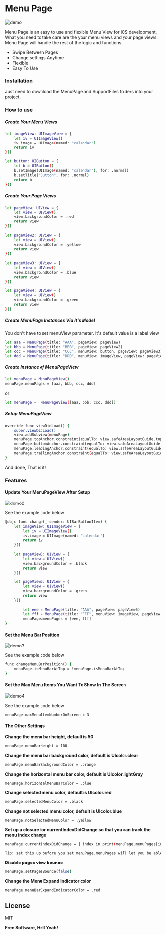 # Menu Page
![demo](https://github.com/fanwu8184/MenuPage/blob/master/demo.gif)

Menu Page is an easy to use and flexible Menu View for iOS development. What you need to take care are the your menu views and your page views. Menu Page will handle the rest of the logic and functions.
- Swipe Between Pages
- Change settings Anytime
- Flexible
- Easy To Use

### Installation
Just need to download the MenuPage and SupportFiles folders into your project.

### How to use
##### Create Your Menu Views
```sh
let imageView: UIImageView = {
    let iv = UIImageView()
    iv.image = UIImage(named: "calendar")
    return iv
}()
        
let button: UIButton = {
    let b = UIButton()
    b.setImage(UIImage(named: "calendar"), for: .normal)
    b.setTitle("Button", for: .normal)
    return b
}()
```

##### Create Your Page Views
```sh
let pageView: UIView = {
    let view = UIView()
    view.backgroundColor = .red
    return view
}()
        
let pageView2: UIView = {
    let view = UIView()
    view.backgroundColor = .yellow
    return view
}()
        
let pageView3: UIView = {
    let view = UIView()
    view.backgroundColor = .blue
    return view
}()
        
let pageView4: UIView = {
    let view = UIView()
    view.backgroundColor = .green
    return view
}()
```

##### Create MenuPage Instances Via It's Model
You don't have to set menuView parameter. It's default value is a label view
```sh
let aaa = MenuPage(title: "AAA", pageView: pageView)
let bbb = MenuPage(title: "BBB", pageView: pageView2)
let ccc = MenuPage(title: "CCC", menuView: button, pageView: pageView3)
let ddd = MenuPage(title: "DDD", menuView: imageView, pageView: pageView4)
```

##### Create Instance of MenuPageView
```sh
let menuPage = MenuPageView()
menuPage.menuPages = [aaa, bbb, ccc, ddd]
```
or
```sh
let menuPage =  MenuPageView([aaa, bbb, ccc, ddd])
```

##### Setup MenuPageView
```sh
override func viewDidLoad() {
    super.viewDidLoad()
    view.addSubview(menuPage)
    menuPage.topAnchor.constraint(equalTo: view.safeAreaLayoutGuide.topAnchor, constant: 0).isActive = true
    menuPage.bottomAnchor.constraint(equalTo: view.safeAreaLayoutGuide.bottomAnchor, constant: 0).isActive = true
    menuPage.leadingAnchor.constraint(equalTo: view.safeAreaLayoutGuide.leadingAnchor, constant: 0).isActive = true
    menuPage.trailingAnchor.constraint(equalTo: view.safeAreaLayoutGuide.trailingAnchor, constant: 0).isActive = true
}
```
And done, That is it!

### Features
#### Update Your MenuPageView After Setup
![demo2](https://github.com/fanwu8184/MenuPage/blob/master/demo2.gif)

See the example code below
```sh
@objc func change(_ sender: UIBarButtonItem) {
    let imageView: UIImageView = {
        let iv = UIImageView()
        iv.image = UIImage(named: "calendar")
        return iv
    }()
        
    let pageView5: UIView = {
        let view = UIView()
        view.backgroundColor = .black
        return view
    }()
        
    let pageView6: UIView = {
        let view = UIView()
        view.backgroundColor = .green
        return view
    }()
        
        let eee = MenuPage(title: "AAA", pageView: pageView5)
        let fff = MenuPage(title: "FFF", menuView: imageView, pageView: pageView6)
        menuPage.menuPages = [eee, fff]
}
```

#### Set the Menu Bar Position
![demo3](https://github.com/fanwu8184/MenuPage/blob/master/demo3.gif)

See the example code below
```sh
func changeMenuBarPosition() {
    menuPage.isMenuBarAtTop = !menuPage.isMenuBarAtTop
}
```

#### Set the Max Menu Items You Want To Show In The Screen
![demo4](https://github.com/fanwu8184/MenuPage/blob/master/demo4.gif)

See the example code below
```sh
menuPage.maxMenuItemNumberOnScreen = 3
```

#### The Other Settings
**Change the menu bar height, default is 50**
```sh
menuPage.menuBarHeight = 100
```
**Change the menu bar background color, default is UIcolor.clear**
```sh
menuPage.menuBarBackgroundColor = .orange
```
**Change the horizontal menu bar color, default is UIcolor.lightGray**
```sh
menuPage.horizontalMenuBarColor = .blue
```
**Change selected menu color, default is UIcolor.red**
```sh
menuPage.selectedMenuColor = .black
```
**Change not selected menu color, default is UIcolor.blue**
```sh
menuPage.notSelectedMenuColor = .yellow
```
**Set up a closure for currentIndexDidChange so that you can track the menu index change**
```sh
menuPage.currentIndexDidChange = { index in print(menuPage.menuPages[index].title) }

Tip: set this up before you set menuPage.menuPages will let you be able to track the initial value change
```
**Disable pages view bounce**
```sh
menuPage.setPagesBounce(false)
```
**Change the Menu Expand Indicator color**
```sh
menuPage.menuBarExpandIndicatorColor = .red
```

License
----

MIT

**Free Software, Hell Yeah!**
